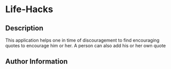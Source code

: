 # Life-Hacks

## Description
This application helps one in time of discouragement to find encouraging quotes to encourage him or her. A person can also add his or her own quote

## Author Information
